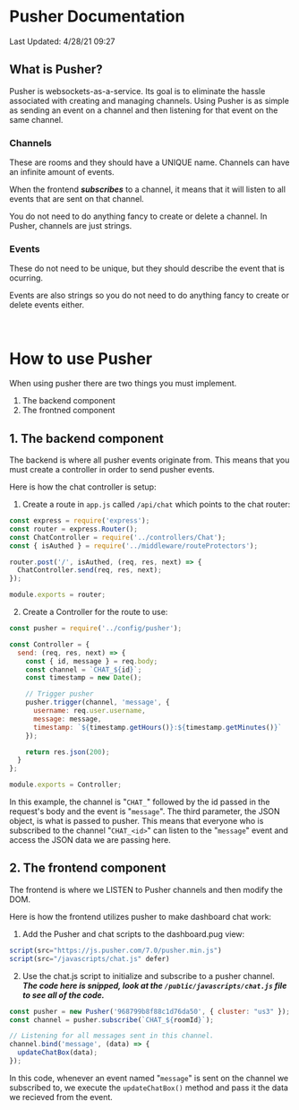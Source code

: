 # Pusher Documentation
Last Updated: 4/28/21 09:27

## **What is Pusher?**
Pusher is websockets-as-a-service. Its goal is to eliminate the hassle associated
with creating and managing channels. Using Pusher is as simple as sending an event on a
channel and then listening for that event on the same channel.


### **Channels**
These are rooms and they should have a UNIQUE name. Channels can have an
infinite amount of events. 

When the frontend 
***subscribes*** to a channel, it means that it will listen to all events that
are sent on that channel.

You do not need to do anything fancy to create or delete a channel. In Pusher,
channels are just strings.

### **Events**
These do not need to be unique, but they should describe the event that is
ocurring.

Events are also strings so you do not need to do anything fancy to create or
delete events either.
 
<br>

# **How to use Pusher**
When using pusher there are two things you must implement.

1. The backend component
2. The frontned component

## **1. The backend component**
The backend is where all pusher events originate from. This means that you must
create a controller in order to send pusher events.

Here is how the chat controller is setup:

1. Create a route in `app.js` called `/api/chat` which points to the chat router:

```javascript
const express = require('express');
const router = express.Router();
const ChatController = require('../controllers/Chat');
const { isAuthed } = require('../middleware/routeProtectors');

router.post('/', isAuthed, (req, res, next) => {
  ChatController.send(req, res, next);
});

module.exports = router;
```

2. Create a Controller for the route to use:

```javascript
const pusher = require('../config/pusher');

const Controller = {
  send: (req, res, next) => {
    const { id, message } = req.body;
    const channel = `CHAT_${id}`;
    const timestamp = new Date();

    // Trigger pusher
    pusher.trigger(channel, 'message', {
      username: req.user.username,
      message: message,
      timestamp: `${timestamp.getHours()}:${timestamp.getMinutes()}`
    });

    return res.json(200);
  }
};

module.exports = Controller;
```

In this example, the channel is "`CHAT_`" followed by the id passed in the
request's body and the event is "`message`". The third parameter, the JSON object,
is what is passed to pusher. This means that everyone who is subscribed to the
channel "`CHAT_<id>`" can listen to the "`message`" event and access the JSON data
we are passing here.

## **2. The frontend component**
The frontend is where we LISTEN to Pusher channels and then modify the DOM. 

Here is how the frontend utilizes pusher to make dashboard chat work:

1. Add the Pusher and chat scripts to the dashboard.pug view:

```javascript
script(src="https://js.pusher.com/7.0/pusher.min.js")
script(src="/javascripts/chat.js" defer)
```

2. Use the chat.js script to initialize and subscribe to a pusher channel.
   ***The code here is snipped, look at the `/public/javascripts/chat.js` file
   to see all of the code.***
```javascript
const pusher = new Pusher('968799b8f88c1d76da50', { cluster: "us3" });
const channel = pusher.subscribe(`CHAT_${roomId}`);

// Listening for all messages sent in this channel.
channel.bind('message', (data) => {
  updateChatBox(data);
});
```

In this code, whenever an event named "`message`" is sent on the channel we
subscribed to, we execute the `updateChatBox()` method and pass it the data we
recieved from the event.